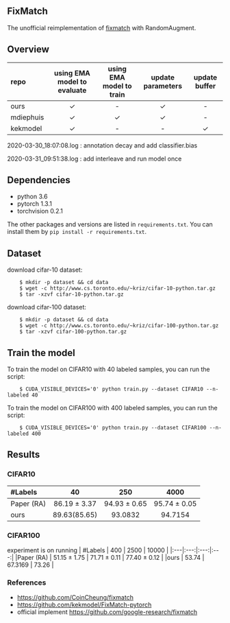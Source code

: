 
## FixMatch

The unofficial reimplementation of [fixmatch](https://arxiv.org/abs/2001.07685) with RandomAugment. 

## Overview


|repo|using EMA model to evaluate|using EMA model to train|update parameters|update buffer|
|:---|:---:|:---:|:---:|:---:|
|ours| &check;|-| &check;|-|
|mdiephuis| &check;| &check;| &check;|-|
|kekmodel| &check;|-|-| &check;|


2020-03-30_18:07:08.log : annotation decay and add  classifier.bias

2020-03-31_09:51:38.log : add interleave and run model once

## Dependencies

- python 3.6
- pytorch 1.3.1
- torchvision 0.2.1

The other packages and versions are listed in ```requirements.txt```. 
You can install them by ```pip install -r requirements.txt```.


## Dataset
download cifar-10 dataset: 
```
    $ mkdir -p dataset && cd data
    $ wget -c http://www.cs.toronto.edu/~kriz/cifar-10-python.tar.gz
    $ tar -xzvf cifar-10-python.tar.gz
```

download cifar-100 dataset: 
```
    $ mkdir -p dataset && cd data
    $ wget -c http://www.cs.toronto.edu/~kriz/cifar-100-python.tar.gz
    $ tar -xzvf cifar-100-python.tar.gz
```

## Train the model

To train the model on CIFAR10 with 40 labeled samples, you can run the script: 
```
    $ CUDA_VISIBLE_DEVICES='0' python train.py --dataset CIFAR10 --n-labeled 40 
```
To train the model on CIFAR100 with 400 labeled samples, you can run the script: 
```
    $ CUDA_VISIBLE_DEVICES='0' python train.py --dataset CIFAR100 --n-labeled 400 
```


## Results


### CIFAR10
| #Labels | 40 | 250 | 4000 |
|:---|:---:|:---:|:---:|
|Paper (RA) | 86.19 ± 3.37 | 94.93 ± 0.65 | 95.74 ± 0.05 |
|ours| 89.63(85.65) | 93.0832 |94.7154|

### CIFAR100

experiment is on running 
| #Labels | 400 | 2500 | 10000 |
|:---|:---:|:---:|:---:|
|Paper (RA) | 51.15 ± 1.75 | 71.71 ± 0.11 | 77.40 ± 0.12 |
|ours | 53.74 | 67.3169 | 73.26 |


### References
- https://github.com/CoinCheung/fixmatch
- https://github.com/kekmodel/FixMatch-pytorch
- official implement https://github.com/google-research/fixmatch
